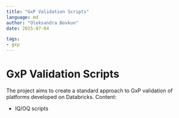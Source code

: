 ```yaml
---
title: "GxP Validation Scripts"
language: md
author: "Oleksandra Bovkun"
date: 2025-07-04

tags: 
- gxp
---
```


# GxP Validation Scripts

The project aims to create a standard approach to GxP validation of platforms developed on Databricks. 
Content: 
- IQ/OQ scripts 
